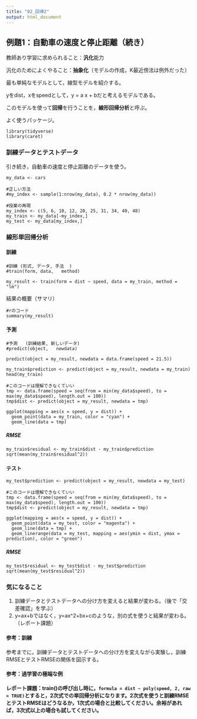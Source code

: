```yaml
---
title: "02_回帰2"
output: html_document
---
```


## 例題1：⾃動⾞の速度と停⽌距離（続き）

教師あり学習に求められること：**汎化**能力

汎化のためによくやること：**抽象化**（モデルの作成，K最近傍法は例外だった）

最も単純なモデルとして，線型モデルを紹介する。

yをdist，xをspeedとして，y = a x + bだと考えるモデルである。

このモデルを使って**回帰**を行うことを，**線形回帰分析**と呼ぶ。

よく使うパッケージ。

```{r}
library(tidyverse)
library(caret)
```

### 訓練データとテストデータ

引き続き，⾃動⾞の速度と停⽌距離のデータを使う。

```{r}
my_data <- cars
```

```{r}
#正しい方法
#my_index <- sample(1:nrow(my_data), 0.2 * nrow(my_data))

#授業の再現
my_index <- c(5, 6, 10, 12, 20, 25, 31, 34, 40, 48)
my_train <- my_data[-my_index,]
my_test <- my_data[my_index,]
```

### 線形単回帰分析

#### 訓練

```{r}
#訓練 (形式, データ, 手法  )
#train(form, data,   method)

my_result <- train(form = dist ~ speed, data = my_train, method = "lm") 
```

結果の概要（サマリ）

```{r}
#rのコード
summary(my_result)
```

#### 予測

```{r}
#予測   (訓練結果, 新しいデータ)
#predict(object,   newdata)

predict(object = my_result, newdata = data.frame(speed = 21.5))
```

```{r}
my_train$prediction <- predict(object = my_result, newdata = my_train)
head(my_train)
```

```{r}
#このコードは理解できなくていい
tmp <- data.frame(speed = seq(from = min(my_data$speed), to = max(my_data$speed), length.out = 100))
tmp$dist <- predict(object = my_result, newdata = tmp)

ggplot(mapping = aes(x = speed, y = dist)) +
  geom_point(data = my_train, color = "cyan") +
  geom_line(data = tmp)
```

##### RMSE

```{r}
my_train$residual <- my_train$dist - my_train$prediction
sqrt(mean(my_train$residual^2))
```

#### テスト

```{r}
my_test$prediction <- predict(object = my_result, newdata = my_test)
```

```{r}
#このコードは理解できなくていい
tmp <- data.frame(speed = seq(from = min(my_data$speed), to = max(my_data$speed), length.out = 100))
tmp$dist <- predict(object = my_result, newdata = tmp)

ggplot(mapping = aes(x = speed, y = dist)) +
  geom_point(data = my_test, color = "magenta") +
  geom_line(data = tmp) +
  geom_linerange(data = my_test, mapping = aes(ymin = dist, ymax = prediction), color = "green")
```

##### RMSE

```{r}
my_test$residual <- my_test$dist - my_test$prediction
sqrt(mean(my_test$residual^2))
```

### 気になること

1. 訓練データとテストデータへの分け方を変えると結果が変わる。（後で「交差確認」を学ぶ）
1. y=ax+bではなく，y=ax^2+bx+cのような，別の式を使うと結果が変わる。（レポート課題）

#### 参考：訓練
参考までに，訓練データとテストデータへの分け方を変えながら実験し，訓練RMSEとテストRMSEの関係を図示する。

#### 参考：過学習の極端な例

**レポート課題：train()の呼び出し時に，`formula = dist ~ poly(speed, 2, raw = TRUE)`とすると，2次式での単回帰分析になります。2次式を使うと訓練RMSEとテストRMSEはどうなるか，1次式の場合と比較してください。余裕があれば，3次式以上の場合も試してください。**


